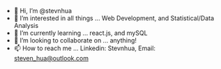 - 👋 Hi, I’m @stevnhua
- 👀 I’m interested in all things ...
Web Development, and Statistical/Data Analysis
- 🌱 I’m currently learning ... react.js, and mySQL
- 💞️ I’m looking to collaborate on ... anything!
- 📫 How to reach me ... Linkedin: Stevnhua, Email: steven_hua@outlook.com

<!---
stevnhua/stevnhua is a ✨ special ✨ repository because its `README.md` (this file) appears on your GitHub profile.
You can click the Preview link to take a look at your changes.
--->
